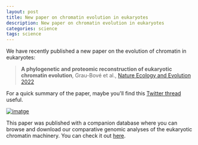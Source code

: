 ```yaml
---
layout: post
title: New paper on chromatin evolution in eukaryotes
description: New paper on chromatin evolution in eukaryotes
categories: science
tags: science
---
```


We have recently published a new paper on the evolution of chromatin in eukaryotes: 

> **A phylogenetic and proteomic reconstruction of eukaryotic chromatin evolution**, Grau-Bové et al., [Nature Ecology and Evolution 2022](https://www.nature.com/articles/s41559-022-01771-6)

For a quick summary of the paper, maybe you'll find this [Twitter thread](https://twitter.com/xgraubove/status/1466324623780364295) useful.

[![imatge](https://user-images.githubusercontent.com/11460546/224267407-7cd44a47-05c1-49aa-8111-367be6c2756e.png)](https://twitter.com/xgraubove/status/1466324623780364295)

This paper was published with a companion database where you can browse and download our comparative genomic analyses of the eukaryotic chromatin machinery. You can check it out [here](https://sebe-lab.shinyapps.io/chromatin_evolution/).

